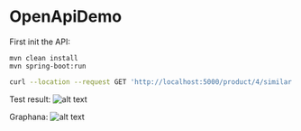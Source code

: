 # OpenApiDemo

First init the API:

	mvn clean install	
	mvn spring-boot:run

```bash
curl --location --request GET 'http://localhost:5000/product/4/similar'
```

Test result:
![alt text](https://darthian-sketchs.s3.amazonaws.com/Screenshot+2023-04-03+at+3.18.27+PM.png)

Graphana:
![alt text](https://darthian-sketchs.s3.amazonaws.com/Screenshot+2023-04-03+at+3.18.48+PM.png)